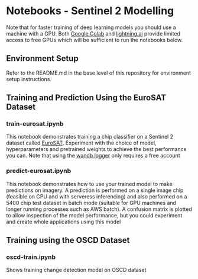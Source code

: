 # Notebooks - Sentinel 2 Modelling
Note that for faster training of deep learning models you should use a machine with a GPU. Both [Google Colab](https://research.google.com/colaboratory/) and [lightning.ai](https://lightning.ai/) provide limited access to free GPUs which will be sufficient to run the notebooks below.

## Environment Setup
Refer to the README.md in the base level of this repository for environment setup instructions. 

## Training and Prediction Using the EuroSAT Dataset

### train-eurosat.ipynb
This notebook demonstrates training a chip classifier on a Sentinel 2 dataset called [EuroSAT](https://github.com/phelber/EuroSAT). Experiment with the choice of model, hyperparameters and pretrained weights to achieve the best performance you can. Note that using the [wandb logger](https://wandb.ai/) only requires a free account

### predict-eurosat.ipynb
This notebook demonstrates how to use your trained model to make predictions on imagery. A prediction is performed on a single image chip (feasible on CPU and with serveress inferencing) and also performed on a 5400 chip test dataset in batch mode (suitable for GPU machines and longer running processes such as AWS batch). A confusion matrix is plotted to allow inspection of the model performance, but you could experiment and create whole applications using this model

## Training using the OSCD Dataset

### oscd-train.ipynb
Shows training change detection model on OSCD dataset

